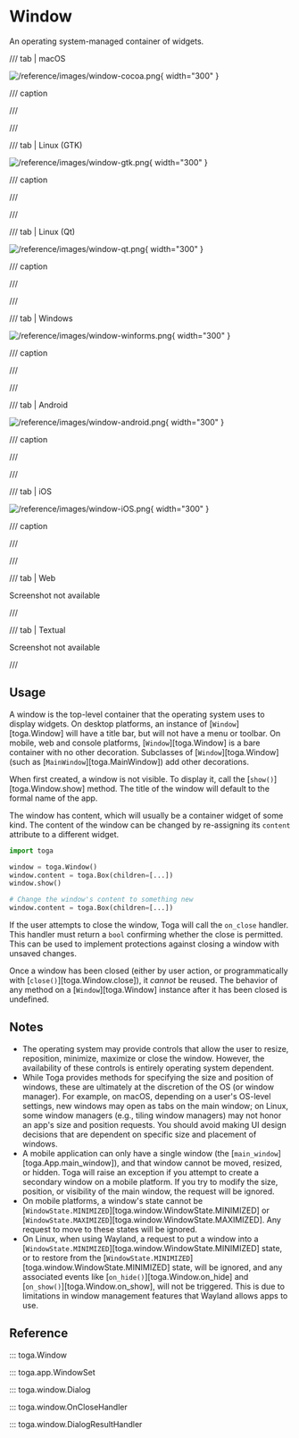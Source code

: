 # Window

An operating system-managed container of widgets.

/// tab | macOS

![/reference/images/window-cocoa.png](/reference/images/window-cocoa.png){ width="300" }

/// caption

///

<!-- TODO: Update alt text -->

///

/// tab | Linux (GTK)

![/reference/images/window-gtk.png](/reference/images/window-gtk.png){ width="300" }

/// caption

///

<!-- TODO: Update alt text -->

///

/// tab | Linux (Qt)

![/reference/images/window-qt.png](/reference/images/window-qt.png){ width="300" }

/// caption

///

<!-- TODO: Update alt text -->

///

/// tab | Windows

![/reference/images/window-winforms.png](/reference/images/window-winforms.png){ width="300" }

/// caption

///

<!-- TODO: Update alt text -->

///

/// tab | Android

![/reference/images/window-android.png](/reference/images/window-android.png){ width="300" }

/// caption

///

<!-- TODO: Update alt text -->

///

/// tab | iOS

![/reference/images/window-iOS.png](/reference/images/window-iOS.png){ width="300" }

/// caption

///

<!-- TODO: Update alt text -->

///

/// tab | Web

Screenshot not available

///

/// tab | Textual

Screenshot not available

///

## Usage

A window is the top-level container that the operating system uses to display widgets. On desktop platforms, an instance of [`Window`][toga.Window] will have a title bar, but will not have a menu or toolbar. On mobile, web and console platforms, [`Window`][toga.Window] is a bare container with no other decoration. Subclasses of [`Window`][toga.Window] (such as [`MainWindow`][toga.MainWindow]) add other decorations.

When first created, a window is not visible. To display it, call the [`show()`][toga.Window.show] method. The title of the window will default to the formal name of the app.

The window has content, which will usually be a container widget of some kind. The content of the window can be changed by re-assigning its `content` attribute to a different widget.

```python
import toga

window = toga.Window()
window.content = toga.Box(children=[...])
window.show()

# Change the window's content to something new
window.content = toga.Box(children=[...])
```

If the user attempts to close the window, Toga will call the `on_close` handler. This handler must return a `bool` confirming whether the close is permitted. This can be used to implement protections against closing a window with unsaved changes.

Once a window has been closed (either by user action, or programmatically with [`close()`][toga.Window.close]), it *cannot* be reused. The behavior of any method on a [`Window`][toga.Window] instance after it has been closed is undefined.

## Notes

- The operating system may provide controls that allow the user to resize, reposition, minimize, maximize or close the window. However, the availability of these controls is entirely operating system dependent.
- While Toga provides methods for specifying the size and position of windows, these are ultimately at the discretion of the OS (or window manager). For example, on macOS, depending on a user's OS-level settings, new windows may open as tabs on the main window; on Linux, some window managers (e.g., tiling window managers) may not honor an app's size and position requests. You should avoid making UI design decisions that are dependent on specific size and placement of windows.
- A mobile application can only have a single window (the [`main_window`][toga.App.main_window]), and that window cannot be moved, resized, or hidden. Toga will raise an exception if you attempt to create a secondary window on a mobile platform. If you try to modify the size, position, or visibility of the main window, the request will be ignored.
- On mobile platforms, a window's state cannot be [`WindowState.MINIMIZED`][toga.window.WindowState.MINIMIZED] or [`WindowState.MAXIMIZED`][toga.window.WindowState.MAXIMIZED]. Any request to move to these states will be ignored.
- On Linux, when using Wayland, a request to put a window into a [`WindowState.MINIMIZED`][toga.window.WindowState.MINIMIZED] state, or to restore from the [`WindowState.MINIMIZED`][toga.window.WindowState.MINIMIZED] state, will be ignored, and any associated events like [`on_hide()`][toga.Window.on_hide] and [`on_show()`][toga.Window.on_show], will not be triggered. This is due to limitations in window management features that Wayland allows apps to use.

## Reference

::: toga.Window

::: toga.app.WindowSet

::: toga.window.Dialog

::: toga.window.OnCloseHandler

::: toga.window.DialogResultHandler
